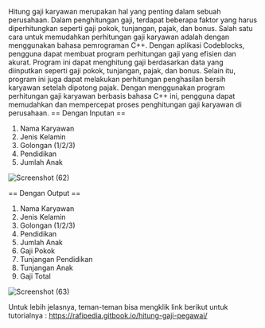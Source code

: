 Hitung gaji karyawan merupakan hal yang penting dalam sebuah perusahaan. Dalam penghitungan gaji, terdapat beberapa faktor yang harus diperhitungkan seperti gaji pokok, tunjangan, pajak, dan bonus. Salah satu cara untuk memudahkan perhitungan gaji karyawan adalah dengan menggunakan bahasa pemrograman C++. Dengan aplikasi Codeblocks, pengguna dapat membuat program perhitungan gaji yang efisien dan akurat. Program ini dapat menghitung gaji berdasarkan data yang diinputkan seperti gaji pokok, tunjangan, pajak, dan bonus. Selain itu, program ini juga dapat melakukan perhitungan penghasilan bersih karyawan setelah dipotong pajak. Dengan menggunakan program perhitungan gaji karyawan berbasis bahasa C++ ini, pengguna dapat memudahkan dan mempercepat proses penghitungan gaji karyawan di perusahaan.
== Dengan Inputan ==
1. Nama Karyawan
2. Jenis Kelamin
3. Golongan (1/2/3)
4. Pendidikan
5. Jumlah Anak

![Screenshot (62)](https://user-images.githubusercontent.com/113325901/227751850-dec4488c-56a3-4c16-b253-9c6af07ef6ab.png)

== Dengan Output ==
1. Nama Karyawan
2. Jenis Kelamin
3. Golongan (1/2/3)
4. Pendidikan
5. Jumlah Anak
6. Gaji Pokok
7. Tunjangan Pendidikan
8. Tunjangan Anak
9. Gaji Total

![Screenshot (63)](https://user-images.githubusercontent.com/113325901/227751966-cb534586-bef3-4ee2-bb51-497c6094a346.png)

Untuk lebih jelasnya, teman-teman bisa mengklik link berikut untuk tutorialnya : https://rafipedia.gitbook.io/hitung-gaji-pegawai/
